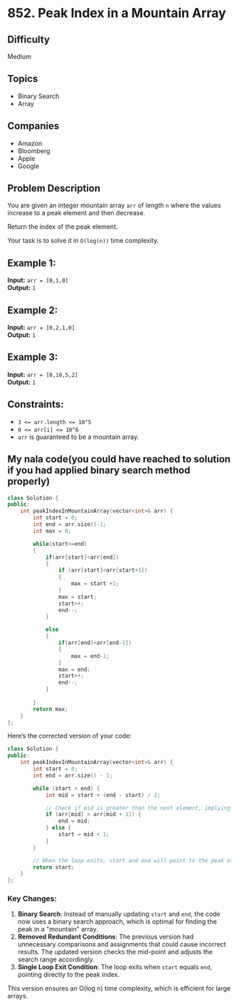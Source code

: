 # 852. Peak Index in a Mountain Array

## Difficulty
Medium

## Topics
- Binary Search
- Array

## Companies
- Amazon
- Bloomberg
- Apple
- Google

## Problem Description

You are given an integer mountain array `arr` of length `n` where the values increase to a peak element and then decrease.

Return the index of the peak element.

Your task is to solve it in `O(log(n))` time complexity.

## Example 1:

**Input:** `arr = [0,1,0]`  
**Output:** `1`

## Example 2:

**Input:** `arr = [0,2,1,0]`  
**Output:** `1`

## Example 3:

**Input:** `arr = [0,10,5,2]`  
**Output:** `1`

## Constraints:

- `3 <= arr.length <= 10^5`
- `0 <= arr[i] <= 10^6`
- `arr` is guaranteed to be a mountain array.

## My nala code(you could have reached to solution if you had applied binary search method properly)
```cpp
class Solution {
public:
    int peakIndexInMountainArray(vector<int>& arr) {
        int start = 0;
        int end = arr.size()-1;
        int max = 0;

        while(start<=end)
        {
            if(arr[start]<arr[end])
            {
                if (arr[start]<arr[start+1])
                {   
                    max = start +1;
                }
                max = start;
                start++;
                end--;
            }

            else
            {
                if(arr[end]<arr[end-1])
                {
                    max = end-1;
                }
                max = end;
                start++;
                end--;
            }
            
        }
        return max;
    }
};
```
Here’s the corrected version of your code:

```cpp
class Solution {
public:
    int peakIndexInMountainArray(vector<int>& arr) {
        int start = 0;
        int end = arr.size() - 1;

        while (start < end) {
            int mid = start + (end - start) / 2;

            // Check if mid is greater than the next element, implying a peak or a descending slope.
            if (arr[mid] > arr[mid + 1]) {
                end = mid;
            } else {
                start = mid + 1;
            }
        }

        // When the loop exits, start and end will point to the peak element.
        return start;
    }
};
```

### Key Changes:
1. **Binary Search**: Instead of manually updating `start` and `end`, the code now uses a binary search approach, which is optimal for finding the peak in a "mountain" array.
2. **Removed Redundant Conditions**: The previous version had unnecessary comparisons and assignments that could cause incorrect results. The updated version checks the mid-point and adjusts the search range accordingly.
3. **Single Loop Exit Condition**: The loop exits when `start` equals `end`, pointing directly to the peak index.

This version ensures an O(log n) time complexity, which is efficient for large arrays.
